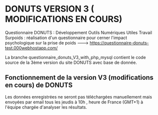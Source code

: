 # DONUTS VERSION 3  ( MODIFICATIONS EN COURS)



Questionnaire DONUTS : Développement Outils Numériques Utiles Travail  Surpoids : réalisation d'un questionnaire pour cerner l'impact psychologique sur la prise de poids ---> https://questionnaire-donuts-test.000webhostapp.com/


La branche questionnaire_donuts_V3_with_php_mysql contient le code source de la 3ème version  du site DONUTS avec base de donnée.
  
   ## Fonctionnement de la version V3 (modifications en cours) de DONUTS 
   
   Les données enregistrées ne seront pas téléchargées manuellement mais envoyées par email tous les jeudis à 10h , heure de France (GMT+1) à l'équipe chargée d'analyser les résultats.
   
